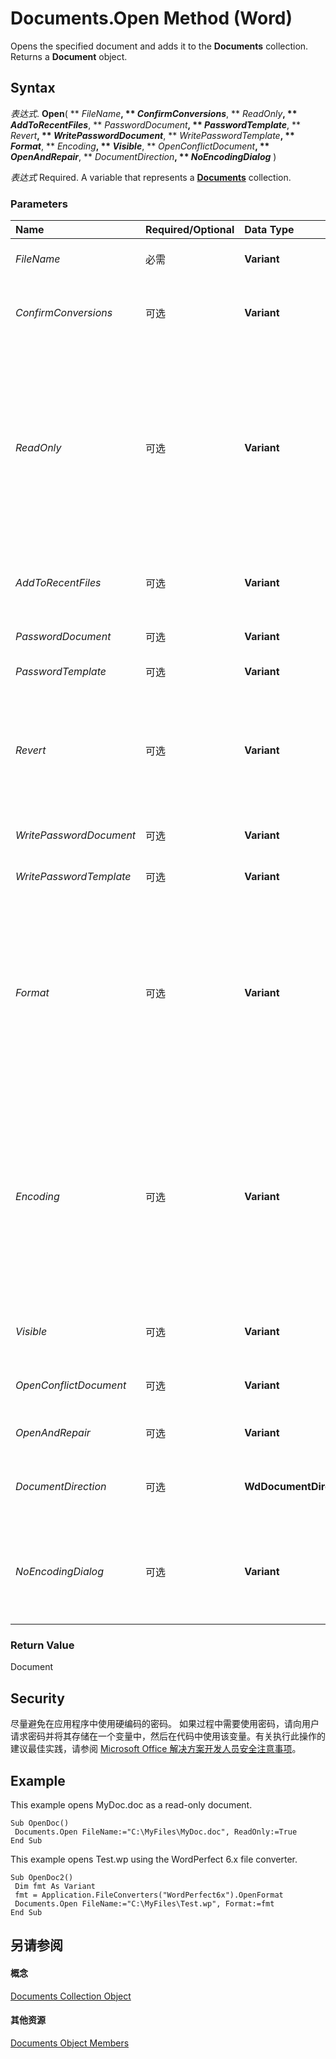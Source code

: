 
# Documents.Open Method (Word)

Opens the specified document and adds it to the  **Documents** collection. Returns a **Document** object.


## Syntax

 _表达式_. **Open**( ** _FileName_**, ** _ConfirmConversions_**, ** _ReadOnly_**, ** _AddToRecentFiles_**, ** _PasswordDocument_**, ** _PasswordTemplate_**, ** _Revert_**, ** _WritePasswordDocument_**, ** _WritePasswordTemplate_**, ** _Format_**, ** _Encoding_**, ** _Visible_**, ** _OpenConflictDocument_**, ** _OpenAndRepair_**, ** _DocumentDirection_**, ** _NoEncodingDialog_** )

 _表达式_ Required. A variable that represents a **[Documents](fc4ac973-19c1-703a-5538-f4426b8b7564.md)** collection.


### Parameters



|**Name**|**Required/Optional**|**Data Type**|**Description**|
|:-----|:-----|:-----|:-----|
| _FileName_|必需|**Variant**|The name of the document (paths are accepted).|
| _ConfirmConversions_|可选|**Variant**|**True** to display the **Convert File** dialog box if the file isn't in Microsoft Word format.|
| _ReadOnly_|可选|**Variant**|**True** to open the document as read-only. This argument doesn't override the read-only recommended setting on a saved document. For example, if a document has been saved with read-only recommended turned on, setting the ReadOnly argument to **False** will not cause the file to be opened as read/write.|
| _AddToRecentFiles_|可选|**Variant**|**True** to add the file name to the list of recently used files at the bottom of the **File** menu.|
| _PasswordDocument_|可选|**Variant**|The password for opening the document.|
| _PasswordTemplate_|可选|**Variant**|The password for opening the template.|
| _Revert_|可选|**Variant**|Controls what happens if FileName is the name of an open document.  **True** to discard any unsaved changes to the open document and reopen the file. **False** to activate the open document.|
| _WritePasswordDocument_|可选|**Variant**|The password for saving changes to the document.|
| _WritePasswordTemplate_|可选|**Variant**|The password for saving changes to the template.|
| _Format_|可选|**Variant**|The file converter to be used to open the document. Can be one of the  **WdOpenFormat** constants. The default value is **wdOpenFormatAuto**.. To specify an external file format, apply the **OpenFormat** property to a **FileConverter** object to determine the value to use with this argument.|
| _Encoding_|可选|**Variant**|The document encoding (code page or character set) to be used by Microsoft Word when you view the saved document. Can be any valid  **MsoEncoding** constant. For the list of valid **MsoEncoding** constants, see the Object Browser in the Visual Basic Editor. The default value is the system code page.|
| _Visible_|可选|**Variant**|**True** if the document is opened in a visible window. The default value is **True**.|
| _OpenConflictDocument_|可选|**Variant**|Specifies whether to open the conflict file for a document with an offline conflict.|
| _OpenAndRepair_|可选|**Variant**|**True** to repair the document to prevent document corruption.|
| _DocumentDirection_|可选|**WdDocumentDirection**|Indicates the horizontal flow of text in a document. The default value is  **wdLeftToRight**.|
| _NoEncodingDialog_|可选|**Variant**|**True** to skip displaying the Encoding dialog box that Word displays if the text encoding cannot be recognized. The default value is **False**.|

### Return Value

Document


## Security

尽量避免在应用程序中使用硬编码的密码。 如果过程中需要使用密码，请向用户请求密码并将其存储在一个变量中，然后在代码中使用该变量。有关执行此操作的建议最佳实践，请参阅 [Microsoft Office 解决方案开发人员安全注意事项](HV01051489.md)。


## Example

This example opens MyDoc.doc as a read-only document.


```
Sub OpenDoc() 
 Documents.Open FileName:="C:\MyFiles\MyDoc.doc", ReadOnly:=True 
End Sub
```

This example opens Test.wp using the WordPerfect 6.x file converter.




```
Sub OpenDoc2() 
 Dim fmt As Variant 
 fmt = Application.FileConverters("WordPerfect6x").OpenFormat 
 Documents.Open FileName:="C:\MyFiles\Test.wp", Format:=fmt 
End Sub
```


## 另请参阅


#### 概念


[Documents Collection Object](fc4ac973-19c1-703a-5538-f4426b8b7564.md)
#### 其他资源


[Documents Object Members](http://msdn.microsoft.com/library/939decec-9b3c-92fc-796c-2eeb9c2165ce%28Office.15%29.aspx)